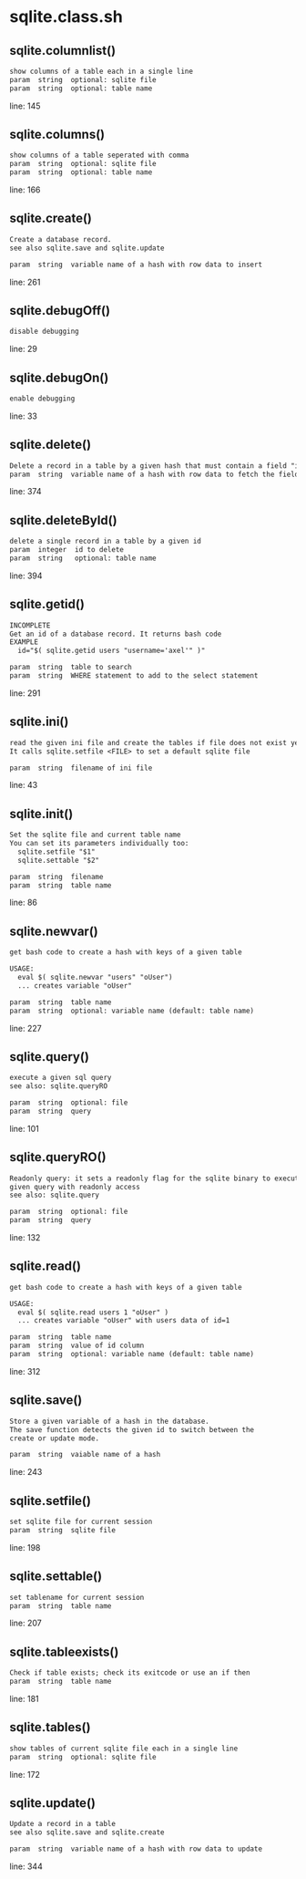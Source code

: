 # sqlite.class.sh

## sqlite.columnlist()

```txt
show columns of a table each in a single line
param  string  optional: sqlite file
param  string  optional: table name
```

line: 145

## sqlite.columns()

```txt
show columns of a table seperated with comma
param  string  optional: sqlite file
param  string  optional: table name
```

line: 166

## sqlite.create()

```txt
Create a database record.
see also sqlite.save and sqlite.update

param  string  variable name of a hash with row data to insert
```

line: 261

## sqlite.debugOff()

```txt
disable debugging
```

line: 29

## sqlite.debugOn()

```txt
enable debugging
```

line: 33

## sqlite.delete()

```txt
Delete a record in a table by a given hash that must contain a field "id"
param  string  variable name of a hash with row data to fetch the field "id"
```

line: 374

## sqlite.deleteById()

```txt
delete a single record in a table by a given id
param  integer  id to delete
param  string   optional: table name
```

line: 394

## sqlite.getid()

```txt
INCOMPLETE
Get an id of a database record. It returns bash code
EXAMPLE
  id="$( sqlite.getid users "username='axel'" )"

param  string  table to search
param  string  WHERE statement to add to the select statement
```

line: 291

## sqlite.ini()

```txt
read the given ini file and create the tables if file does not exist yet
It calls sqlite.setfile <FILE> to set a default sqlite file

param  string  filename of ini file
```

line: 43

## sqlite.init()

```txt
Set the sqlite file and current table name
You can set its parameters individually too:
  sqlite.setfile "$1"
  sqlite.settable "$2"

param  string  filename
param  string  table name
```

line: 86

## sqlite.newvar()

```txt
get bash code to create a hash with keys of a given table

USAGE:
  eval $( sqlite.newvar "users" "oUser")
  ... creates variable "oUser"

param  string  table name
param  string  optional: variable name (default: table name)
```

line: 227

## sqlite.query()

```txt
execute a given sql query
see also: sqlite.queryRO

param  string  optional: file
param  string  query
```

line: 101

## sqlite.queryRO()

```txt
Readonly query: it sets a readonly flag for the sqlite binary to execute the
given query with readonly access
see also: sqlite.query

param  string  optional: file
param  string  query
```

line: 132

## sqlite.read()

```txt
get bash code to create a hash with keys of a given table

USAGE:
  eval $( sqlite.read users 1 "oUser" )
  ... creates variable "oUser" with users data of id=1

param  string  table name
param  string  value of id column
param  string  optional: variable name (default: table name)
```

line: 312

## sqlite.save()

```txt
Store a given variable of a hash in the database.
The save function detects the given id to switch between the
create or update mode.

param  string  vaiable name of a hash
```

line: 243

## sqlite.setfile()

```txt
set sqlite file for current session
param  string  sqlite file
```

line: 198

## sqlite.settable()

```txt
set tablename for current session
param  string  table name
```

line: 207

## sqlite.tableexists()

```txt
Check if table exists; check its exitcode or use an if then
param  string  table name
```

line: 181

## sqlite.tables()

```txt
show tables of current sqlite file each in a single line
param  string  optional: sqlite file
```

line: 172

## sqlite.update()

```txt
Update a record in a table
see also sqlite.save and sqlite.create

param  string  variable name of a hash with row data to update
```

line: 344

